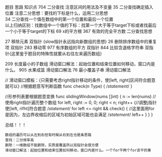 
题目                       思路                                                  知识点
704 二分查找                注意区间的用法及不变量
35  二分查找确定插入位置     注意二分思想：要找的下标是什么，运用二分思想           
34  二分查找一个值在数组中的第一个位置和最后一个位置            
以上归纳区别：找数组中一个值的下标：找第一个大于等于target下标或者找最后一个小于等于target的下标
69 x的平方根
367 有效的完全平方数          二分查找思想

27 移除元素                 双指针 {slow指针永远指向新数组的思想}
26 删除排序数组中的重复项       双指针
283 移动零
977 有序数组的平方              双指针
844 比较含退格字符串            双指针{这里鉴于题目的特殊性就要从右往左来遍历数组}

209 长度最小的子数组            滑动窗口解法：起始位置和结束位置如何移动，窗口内是什么。
905 水果成篮                    滑动窗口解法
76  最小覆盖子串                滑动窗口解法

// 滑动窗口模板：{只需要考虑right指针移动的条件，使[left, right]区间符合题意就可以}
//根据题意写判断函数
func check(n Type) { /*statement*/ }

//形参列表要根据题意变换
func slidingWindow(nums []int) {
	n := len(nums)
	//使用right指针遍历整个数组
	for left, right := 0, 0; right < n; right++ {//调整j指针使[left, rifht]符合题意
        /*statement*/
		for left <= right && check() { //这里面用for是因为，左边界收缩后的区域为初始区域可能也会满足
			/*statement*/
			left++
		}
	}
}


 
总结！！！

    数组的遍历可以从左到右但有时候从右到左也是条思路
    查找：二分效率高
    删除：一维数组不能删除，实质是覆盖所以双指针会很方便
    滑动窗口解法：起始位置和结束位置如何移动，窗口内是什么。一个for干两个for该干的事

